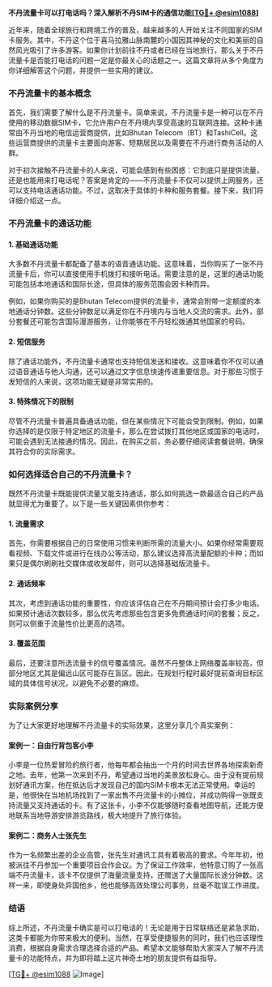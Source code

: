 **不丹流量卡可以打电话吗？深入解析不丹SIM卡的通信功能[[TG💪+ @esim1088](https://t.me/s/esim1088)]**

近年来，随着全球旅行和跨境工作的普及，越来越多的人开始关注不同国家的SIM卡服务。其中，不丹这个位于喜马拉雅山脉南麓的小国因其神秘的文化和美丽的自然风光吸引了许多游客。如果你计划前往不丹或者已经在当地旅行，那么关于不丹流量卡是否能打电话的问题一定是你最关心的话题之一。这篇文章将从多个角度为你详细解答这个问题，并提供一些实用的建议。

### 不丹流量卡的基本概念

首先，我们需要了解什么是不丹流量卡。简单来说，不丹流量卡是一种可以在不丹使用的移动数据SIM卡，它允许用户在不丹境内享受高速的互联网连接。这种卡通常由不丹当地的电信运营商提供，比如Bhutan Telecom（BT）和TashiCell。这些运营商提供的流量卡主要面向游客、短期居民以及需要在不丹进行商务活动的人群。

对于初次接触不丹流量卡的人来说，可能会感到有些困惑：它到底只是提供流量，还是也能用来打电话呢？答案是肯定的——不丹流量卡不仅可以提供上网服务，还可以支持电话通话功能。不过，这取决于具体的卡种和服务套餐。接下来，我们将详细介绍这一点。

### 不丹流量卡的通话功能

#### 1. **基础通话功能**
大多数不丹流量卡都配备了基本的语音通话功能。这意味着，当你购买了一张不丹流量卡后，你可以直接使用手机拨打和接听电话。需要注意的是，这里的通话功能可能包括本地通话和国际长途，但具体的服务范围会因卡种而异。

例如，如果你购买的是Bhutan Telecom提供的流量卡，通常会附带一定额度的本地通话分钟数。这些分钟数足以满足你在不丹境内与当地人交流的需求。此外，部分套餐还可能包含国际漫游服务，让你能够在不丹轻松拨通其他国家的号码。

#### 2. **短信服务**
除了通话功能外，不丹流量卡通常也支持短信发送和接收。这意味着你不仅可以通过语音通话与他人沟通，还可以通过文字信息快速传递重要信息。对于那些习惯于发短信的人来说，这项功能无疑是非常实用的。

#### 3. **特殊情况下的限制**
尽管不丹流量卡普遍具备通话功能，但在某些情况下可能会受到限制。例如，如果你选择的是仅限于特定地区的流量卡，那么在尝试拨打其他地区或国家的电话时，可能会遇到无法接通的情况。因此，在购买之前，务必要仔细阅读套餐说明，确保其符合你的实际需求。

### 如何选择适合自己的不丹流量卡？

既然不丹流量卡既能提供流量又能支持通话，那么如何挑选一款最适合自己的产品就显得尤为重要了。以下是一些关键因素供你参考：

#### 1. **流量需求**
首先，你需要根据自己的日常使用习惯来判断所需的流量大小。如果你经常需要观看视频、下载文件或进行在线办公等活动，那么建议选择高流量配额的卡种；而如果只是偶尔刷刷社交媒体或收发邮件，则可以选择基础版流量卡。

#### 2. **通话频率**
其次，考虑到通话功能的重要性，你应该评估自己在不丹期间预计会打多少电话。如果预计通话次数较多，那么优先考虑那些包含更多免费通话时间的套餐；反之，则可以侧重于流量性价比更高的选项。

#### 3. **覆盖范围**
最后，还要注意所选流量卡的信号覆盖情况。虽然不丹整体上网络覆盖率较高，但部分地区尤其是偏远山区可能存在盲区。因此，在规划行程时最好提前查询目标区域的具体信号状况，以避免不必要的麻烦。

### 实际案例分享

为了让大家更好地理解不丹流量卡的实际效果，这里分享几个真实案例：

#### 案例一：自由行背包客小李
小李是一位热爱冒险的旅行者，他每年都会抽出一个月的时间去世界各地探索新奇之地。去年，他第一次来到不丹，希望通过当地的美景放松身心。由于没有提前规划好通讯方案，他在抵达后才发现自己的国内SIM卡根本无法正常使用。幸运的是，他很快在当地机场找到了一家出售不丹流量卡的小摊位，并成功购得一张既支持流量又支持通话的卡。有了这张卡，小李不仅能够随时查看地图导航，还能方便地联系当地导游安排游览路线，极大地提升了旅行体验。

#### 案例二：商务人士张先生
作为一名频繁出差的企业高管，张先生对通讯工具有着极高的要求。今年年初，他被派往不丹参加一个重要项目合作会议。为了保证工作效率，他特意订购了一张高端不丹流量卡，该卡不仅提供了海量流量支持，还赠送了大量国际长途分钟数。这样一来，即使身处异国他乡，他也能够高效处理公司事务，丝毫不耽误工作进度。

### 结语

综上所述，不丹流量卡确实是可以打电话的！无论是用于日常联络还是紧急求助，这类卡都能为你带来极大的便利。当然，在享受便捷服务的同时，我们也应该理性消费，根据自身需求合理选择合适的产品。希望本文能够帮助大家深入了解不丹流量卡的功能特点，并为即将踏上这片神奇土地的朋友提供有益指导。

[[TG💪+ @esim1088](https://t.me/s/esim1088) ![Image](https://i.postimg.cc/4NQfJmqS/Snipaste-2025-05-13-00-14-12.png)]
